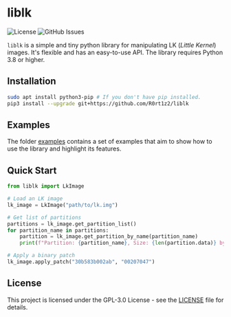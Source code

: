# liblk

![License](https://img.shields.io/github/license/R0rt1z2/liblk)
![GitHub Issues](https://img.shields.io/github/issues-raw/R0rt1z2/liblk?color=red)

`liblk` is a simple and tiny python library for manipulating LK (_Little Kernel_) images. It's flexible and has an easy-to-use API.
The library requires Python 3.8 or higher.

## Installation

```bash
sudo apt install python3-pip # If you don't have pip installed.
pip3 install --upgrade git+https://github.com/R0rt1z2/liblk
```

## Examples
The folder [examples](https://github.com/R0rt1z2/liblk/tree/master/examples) contains a set of examples that aim to show how to use the library and highlight its features.

## Quick Start
```python
from liblk import LkImage

# Load an LK image
lk_image = LkImage("path/to/lk.img")

# Get list of partitions
partitions = lk_image.get_partition_list()
for partition_name in partitions:
    partition = lk_image.get_partition_by_name(partition_name)
    print(f"Partition: {partition_name}, Size: {len(partition.data)} bytes")

# Apply a binary patch
lk_image.apply_patch("30b583b002ab", "00207047")
```

## License
This project is licensed under the GPL-3.0 License - see the [LICENSE](https://github.com/R0rt1z2/liblk/tree/master/LICENSE) file for details.